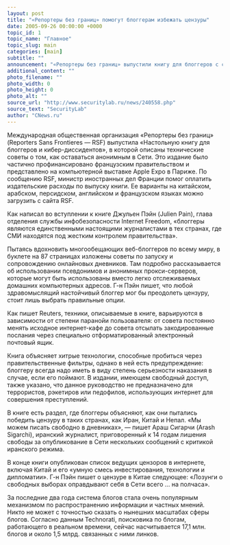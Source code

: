 ```yaml
---
layout: post
title: "«Репортеры без границ» помогут блоггерам избежать цензуры"
date: 2005-09-26 00:00:00 +0000
topic_id: 1
topic_name: "Главное"
topic_slug: main
categories: [main]
subtitle: ""
announcement: "«Репортеры без границ» выпустили книгу для блоггеров с советами о том, как, публикуя в онлайновых дневниках свою информацию и частное мнение, избежать правительственной цензуры. Это издание на пяти языках ориентировано, в основном, на журналистов из стран с жестким правительственным контролем над СМИ, таких, как Китай, Иран и Непал. Авторы книги делают акцент на том, что она не предназначена для террористов, рэкетиров и педофилов."
additional_content: ""
photo_filename: ""
photo_width: 0
photo_height: 0
photo_alt: ""
source_url: "http://www.securitylab.ru/news/240558.php"
source_text: "SecurityLab"
author: "CNews.ru"
---
```

Международная общественная организация «Репортеры без границ» (Reporters Sans Frontieres — RSF) выпустила «Настольную книгу для блоггеров и кибер-диссидентов», в которой описаны технические советы о том, как оставаться анонимным в Сети. Это издание было частично профинансировано французским правительством и представлено на компьютерной выставке Apple Expo в Париже. По сообщению RSF, министр иностранных дел Франции помог оплатить издательские расходы по выпуску книги. Ее варианты на китайском, арабском, персидском, английском и французском языках можно загрузить с сайта RSF.

Как написал во вступлении к книге Джульен Пэйн (Julien Pain), глава отделения службы инфобезопасности Internet Freedom, «блоггеры являются единственными настоящими журналистами в тех странах, где СМИ находятся под жестким контролем правительства».

Пытаясь вдохновить многообещающих веб-блоггеров по всему миру, в буклете на 87 страницах изложены советы по запуску и сопровождению онлайновых дневников. Там подробно рассказывается об использовании псевдонимов и анонимных прокси-серверов, которые могут быть использованы вместо легко отслеживаемых домашних компьютерных адресов. Г-н Пэйн пишет, что любой здравомыслящий настойчивый блоггер мог бы преодолеть цензуру, стоит лишь выбрать правильные опции.

Как пишет Reuters, техники, описываемые в книге, варьируются в зависимости от степени паранойи пользователя: от совета постоянно менять исходное интернет-кафе до совета отсылать закодированные послания через специально отформатированный электронный почтовый ящик.

Книга объясняет хитрые технологии, способные пробиться через правительственные фильтры, однако в ней есть предупреждение: блоггеру всегда надо иметь в виду степень серьезности наказания в случае, если его поймают. В издании, имеющем свободный доступ, также указано, что данное руководство не предназначено для террористов, рэкетиров или педофилов, использующих интернет для совершения преступлений.

В книге есть раздел, где блоггеры объясняют, как они пытались победить цензуру в таких странах, как Иран, Китай и Непал. «Мы можем писать свободно в дневниках», — пишет Араш Сигарчи (Arash Sigarchi), иранский журналист, приговоренный к 14 годам лишения свободы за опубликование в Сети нескольких сообщений с критикой иранского режима.

В конце книги опубликован список ведущих цензоров в интернете, включая Китай и его «умную смесь инвестирования, технологии и дипломатии». Г-н Пэйн пишет о цензуре в Китае следующее: «Лозунги о свободных выборах оправдывают себя в Сети всего … на полчаса».

За последние два года система блогов стала очень популярным механизмом по распространению информации и частных мнений. Никто не может с точностью сказать о нынешних масштабах сферы блогов. Согласно данным Technorati, поисковика по блогам, работающего в реальном времени, сейчас насчитывается 17,1 млн. блогов и около 1,5 млрд. связанных с ними линков.
